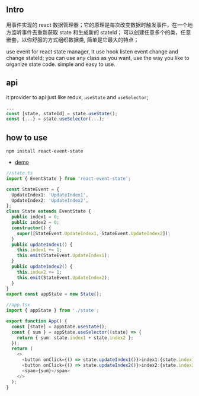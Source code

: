 ## Intro

用事件实现的 react 数据管理器；它的原理是每次改变数据时触发事件，在一个地方监听事件去重新获取 state 和生成新的 stateId；
可以创建任意多个的类，任意嵌套，以你舒服的方式组织数据类, 简单是它最大的特点；

use event for react state manager, It use hook listen event change and change stateId;
you can use any class as you want, use the way you like to organize state code.
simple and easy to use.

## api

it provider to api just like redux, `useState` and `useSelector`;

```ts
...
const [state, stateId] = state.useState();
const {...} = state.useSelector(...);
```

## how to use

```
npm install react-event-state
```

- [demo](https://github.com/zsytssk/event-state-test)

```ts
//state.ts
import { EventState } from 'react-event-state';

const StateEvent = {
  UpdateIndex1: 'UpdateIndex1',
  UpdateIndex2: 'UpdateIndex2',
};
class State extends EventState {
  public index1 = 0;
  public index2 = 0;
  constructor() {
    super([StateEvent.UpdateIndex1, StateEvent.UpdateIndex2]);
  }
  public updateIndex1() {
    this.index1 += 1;
    this.emit(StateEvent.UpdateIndex1);
  }
  public updateIndex2() {
    this.index2 += 1;
    this.emit(StateEvent.UpdateIndex2);
  }
}
export const appState = new State();

//app.tsx
import { appState } from './state';

export function App() {
  const [state] = appState.useState();
  const { sum } = appState.useSelector((state) => {
    return { sum: state.index1 + state.index2 };
  });
  return (
    <>
      <button onClick={() => state.updateIndex1()}>index1:{state.index1}</button>
      <button onClick={() => state.updateIndex2()}>index2:{state.index2}</button>
      <span>{sum}</span>
    </>
  );
}
```
